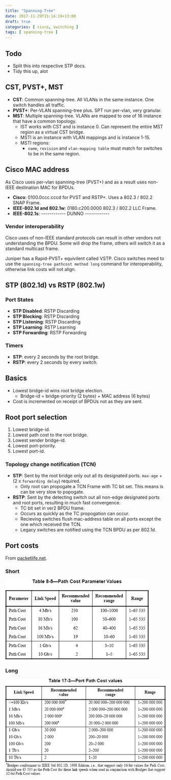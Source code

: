 ```yaml
---
title: "Spanning-Tree"
date: 2017-11-29T15:14:19+13:00
draft: true
categories: [ cisco, switching ]
tags: [ spanning-tree ]
---
```


## Todo
* Split this into respective STP docs.
* Tidy this up, alot

## CST, PVST+, MST
* __CST__: Common spanning-tree.  All VLANs in the same instance.  One switch handles all traffic.
* __PVST+__: Per-VLAN spanning-tree plus.  SPT run per-vlan, very granular.
* __MST__: Multiple spanning-tree.  VLANs are mapped to one of 16 instance that have a common topology.
  * IST works with CST and is instance 0.  Can represent the entire MST region as a virtual CST bridge.
  * MSTI is an instance with VLAN mappings and is instance 1-15.
  * MSTI regions:
    * `name`, `revision` and `vlan-mapping table` must match for switches to be in the same region.

## Cisco MAC address
As Cisco uses per-vlan spanning-tree (PVST+) and as a result uses non-IEEE destination MAC for BPDUs.

* __Cisco__: 0100.0ccc.cccd for PVST and RSTP+.  Uses a 802.3 / 802.2 SNAP Frame.
* __IEEE-802.1d and 802.1w__: 0180.c200.0000 802.3 / 802.2 LLC Frame.
* __IEEE-802.1s__: ------------ DUNNO ------------

### Vendor interoperability
Cisco uses of non-IEEE standard protocols can result in other vendors not understanding the BPDU.  Some will drop the frame, others will switch it as a standard multicast frame.

Juniper has a Rapid-PVST+ equivilent called VSTP.  Cisco switches meed to use the `spanning-tree pathcost method long` command for interoperability, otherwise link costs will not align.

## STP (802.1d) vs RSTP (802.1w)

### Port States
* __STP Disabled__: RSTP Discarding
* __STP Blocking__: RSTP Discarding
* __STP Listening__: RSTP Discarding
* __STP Learning__: RSTP Learning
* __STP Forwarding__: RSTP Forwarding

### Timers
* __STP__: every 2 seconds by the root bridge.
* __RSTP__: every 2 seconds by every switch.

## Basics
* Lowest bridge-id wins root bridge election.
  * Bridge-id = bridge-priority (2 bytes) + MAC address (6 bytes)
* Cost is incremented on receipt of BPDUs not as they are sent.


## Root port selection
1. Lowest bridge-id.
2. Lowest path cost to the root bridge.
3. Lowest sender bridge-id.
4. Lowest port-priority.
5. Lowest port-id.


### Topology change notification (TCN)
* __STP__: Sent by the root bridge only out all its designated ports.  `max-age` + (2 x `forwarding delay`) required.
  * Only root can propogate a TCN Frame with TC bit set.  This means is can be very slow to popogate.
* __RSTP__: Sent by the detecting switch out all non-edge designated ports and root ports, resulting in much fast convergence.
  * TC bit set in ver2 BPDU frame.
  * Occurs as quickly as the TC propogation can occur.
  * Recieving switches flush mac-address table on all ports except the one which received the TCN.
  * Legacy switches are notified using the TCN BPDU as per 802.1d.

## Port costs
From [packetlife.net](http://packetlife.net/blog/2008/sep/5/spanning-tree-port-costs/).

### Short
![short](/img/8021d-1998-costs.png)

### Long
![long](/img/8021d-2004-costs.png)